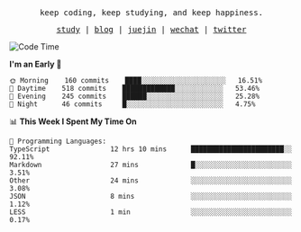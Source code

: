 <p align="center">
  <samp>
    <span>keep coding, keep studying, and keep happiness.</span>
  </samp>
</p>

<p align="center">
  <samp>
    <a href="https://github.com/ouduidui/fe-study">study</a> |
    <a href="https://deweyou.me">blog</a>  |
    <a href="https://juejin.cn/user/4309700183594366">juejin</a> |
    <a href="https://user-images.githubusercontent.com/54696834/165071004-6509e3f2-90c3-448c-9d92-3da42b0c2021.jpeg">wechat</a> |
    <a href="https://twitter.com/ouduidui">twitter</a>
  </samp>
</p>

<!--START_SECTION:waka-->
![Code Time](http://img.shields.io/badge/Code%20Time-2%2C255%20hrs%2025%20mins-blue)

**I'm an Early 🐤** 

```text
🌞 Morning    160 commits    ████░░░░░░░░░░░░░░░░░░░░░   16.51% 
🌆 Daytime    518 commits    █████████████░░░░░░░░░░░░   53.46% 
🌃 Evening    245 commits    ██████░░░░░░░░░░░░░░░░░░░   25.28% 
🌙 Night      46 commits     █░░░░░░░░░░░░░░░░░░░░░░░░   4.75%

```


📊 **This Week I Spent My Time On** 

```text
💬 Programming Languages: 
TypeScript               12 hrs 10 mins      ███████████████████████░░   92.11% 
Markdown                 27 mins             █░░░░░░░░░░░░░░░░░░░░░░░░   3.51% 
Other                    24 mins             ░░░░░░░░░░░░░░░░░░░░░░░░░   3.08% 
JSON                     8 mins              ░░░░░░░░░░░░░░░░░░░░░░░░░   1.12% 
LESS                     1 min               ░░░░░░░░░░░░░░░░░░░░░░░░░   0.17%

```


<!--END_SECTION:waka-->

